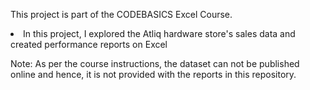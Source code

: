 This project is part of the CODEBASICS Excel Course.


<li> In this project, I explored the Atliq hardware store's sales data and created performance reports on Excel </li>


Note: As per the course instructions, the dataset can not be published online and hence, it is not provided with the reports in this repository.
